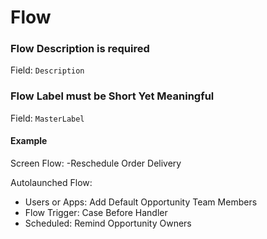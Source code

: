 # Flow
### Flow Description is required
Field: `Description`


### Flow Label must be Short Yet Meaningful
Field: `MasterLabel`
#### Example
Screen Flow:
-Reschedule Order Delivery

Autolaunched Flow:
- Users or Apps: Add Default Opportunity Team Members
- Flow Trigger: Case Before Handler
- Scheduled: Remind Opportunity Owners  
